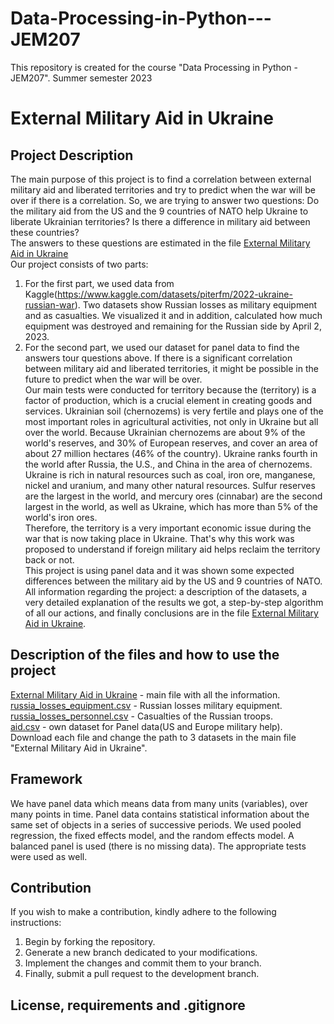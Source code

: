 # Data-Processing-in-Python---JEM207
This repository is created for the course "Data Processing in Python - JEM207". Summer semester 2023
# External Military Aid in Ukraine
## Project Description
The main purpose of this project is to find a correlation between external military aid and liberated territories and try to predict when the war will be over if there is a correlation. So, we are trying to answer two questions: Do the military aid from the US and the 9 countries of NATO help Ukraine to liberate Ukrainian territories? Is there a difference in military aid between these countries? <br />
The answers to these questions are estimated in the file [External Military Aid in Ukraine](https://github.com/Vlad-ies/Data-Processing-in-Python---JEM207/blob/main/External%20Military%20Aid%20in%20Ukraine.ipynb) <br />
Our project consists of two parts:
1. For the first part, we used data from Kaggle(https://www.kaggle.com/datasets/piterfm/2022-ukraine-russian-war). Two datasets show Russian losses as military equipment and as casualties. We visualized it and in addition, calculated how much equipment was destroyed and remaining for the Russian side by April 2, 2023.
2. For the second part,  we used our dataset for panel data to find the answers tour questions above. If there is a significant correlation between military aid and liberated territories, it might be possible in the future to predict when the war will be over. <br />
Our main tests were conducted for territory because the  (territory) is a factor of production, which is a crucial element in creating goods and services. Ukrainian soil (chernozems) is very fertile and plays one of the most important roles in agricultural activities, not only in Ukraine but all over the world. Because Ukrainian chernozems are about 9% of the world's reserves, and 30% of European reserves, and cover an area of about 27 million hectares (46% of the country). Ukraine ranks fourth in the world after Russia, the U.S., and China in the area of chernozems. <br />
Ukraine is rich in natural resources such as coal, iron ore, manganese, nickel and uranium, and many other natural resources. Sulfur reserves are the largest in the world, and mercury ores (cinnabar) are the second largest in the world, as well as Ukraine, which has more than 5% of the world's iron ores.  <br />
Therefore, the territory is a very important economic issue during the war that is now taking place in Ukraine. That's why this work was proposed to understand if foreign military aid helps reclaim the territory back or not.  <br />
This project is using panel data and it was shown some expected differences between the military aid by the US and 9 countries of NATO.  <br />
All information regarding the project: a description of the datasets, a very detailed explanation of the results we got, a step-by-step algorithm of all our actions, and finally conclusions are in the file [External Military Aid in Ukraine](https://github.com/Vlad-ies/Data-Processing-in-Python---JEM207/blob/main/External%20Military%20Aid%20in%20Ukraine.ipynb).   <br />
## Description of the files and how to use the project
[External Military Aid in Ukraine](https://github.com/Vlad-ies/Data-Processing-in-Python---JEM207/blob/main/External%20Military%20Aid%20in%20Ukraine.ipynb) - main file with all the information. <br />
[russia_losses_equipment.csv](https://github.com/Vlad-ies/Data-Processing-in-Python---JEM207/blob/main/russia_losses_equipment.csv) - Russian losses military equipment.  <br />
[russia_losses_personnel.csv](https://github.com/Vlad-ies/Data-Processing-in-Python---JEM207/blob/main/russia_losses_personnel.csv) - Casualties of the Russian troops.  <br />
[aid.csv](https://github.com/Vlad-ies/Data-Processing-in-Python---JEM207/blob/main/aid.csv) - own dataset for Panel data(US and Europe military help). <br />
Download each file and change the path to 3 datasets in the main file "External Military Aid in Ukraine".  <br />
## Framework
We have panel data which means data from many units (variables), over many points in time. Panel data contains statistical information about the same set of objects in a series of successive periods. We used pooled regression, the fixed effects model, and the random effects model. A balanced panel is used (there is no missing data). The appropriate tests were used as well.
## Contribution
If you wish to make a contribution, kindly adhere to the following instructions:
1. Begin by forking the repository.
2. Generate a new branch dedicated to your modifications.
3. Implement the changes and commit them to your branch.
4. Finally, submit a pull request to the development branch.
## License, requirements and .gitignore

